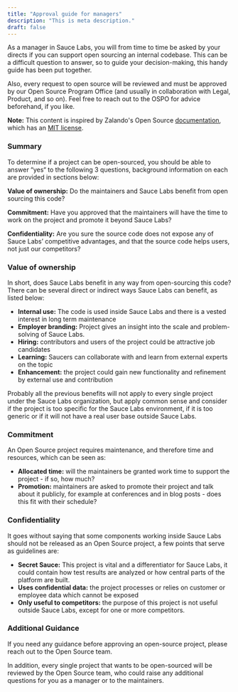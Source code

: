 ```yaml
---
title: "Approval guide for managers"
description: "This is meta description."
draft: false
---
```


As a manager in Sauce Labs, you will from time to time be asked by your directs if you can support open sourcing an internal codebase. This can be a difficult question to answer, so to guide your decision-making, this handy guide has been put together.

Also, every request to open source will be reviewed and must be approved by our Open Source Program Office (and usually in collaboration with Legal, Product, and so on). Feel free to reach out to the OSPO for advice beforehand, if you like.

__Note:__ This content is inspired by Zalando's Open Source [documentation](https://opensource.zalando.com/docs), which has an [MIT license](https://github.com/zalando/zalando.github.io/blob/master/LICENSE).

### Summary
To determine if a project can be open-sourced, you should be able to answer “yes“ to the following 3 questions, background information on each are provided in sections below:

__Value of ownership:__ Do the maintainers and Sauce Labs benefit from open sourcing this code?

__Commitment:__ Have you approved that the maintainers will have the time to work on the project and promote it beyond Sauce Labs?

__Confidentiality:__ Are you sure the source code does not expose any of Sauce Labs’ competitive advantages, and that the source code helps users, not just our competitors?

### Value of ownership
In short, does Sauce Labs benefit in any way from open-sourcing this code? There can be several direct or indirect ways Sauce Labs can benefit, as listed below:

- __Internal use:__ The code is used inside Sauce Labs and there is a vested interest in long term maintenance
- __Employer branding:__ Project gives an insight into the scale and problem-solving of Sauce Labs.
- __Hiring:__ contributors and users of the project could be attractive job candidates
- __Learning:__ Saucers can collaborate with and learn from external experts on the topic
- __Enhancement:__ the project could gain new functionality and refinement by external use and contribution

Probably all the previous benefits will not apply to every single project under the Sauce Labs organization, but apply common sense and consider if the project is too specific for the Sauce Labs environment, if it is too generic or if it will not have a real user base outside Sauce Labs.

### Commitment
An Open Source project requires maintenance, and therefore time and resources, which can be seen as:

- __Allocated time:__ will the maintainers be granted work time to support the project - if so, how much?
- __Promotion:__ maintainers are asked to promote their project and talk about it publicly, for example at conferences and in blog posts - does this fit with their schedule?

### Confidentiality
It goes without saying that some components working inside Sauce Labs should not be released as an Open Source project, a few points that serve as guidelines are:

- __Secret Sauce:__ This project is vital and a differentiator for Sauce Labs, it could contain how test results are analyzed or how central parts of the platform are built.
- __Uses confidential data:__ the project processes or relies on customer or employee data which cannot be exposed
- __Only useful to competitors:__ the purpose of this project is not useful outside Sauce Labs, except for one or more competitors.

### Additional Guidance
If you need any guidance before approving an open-source project, please reach out to the Open Source team.

In addition, every single project that wants to be open-sourced will be reviewed by the Open Source team, who could raise any additional questions for you as a manager or to the maintainers.
